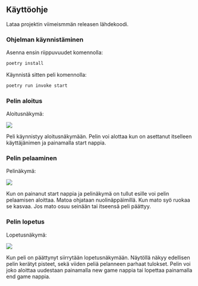 ## Käyttöohje

Lataa projektin viimeismmän releasen lähdekoodi.

### Ohjelman käynnistäminen

Asenna ensin riippuvuudet komennolla:

```bash
poetry install
```
Käynnistä sitten peli komennolla:

```bash
poetry run invoke start
```
### Pelin aloitus

Aloitusnäkymä:

![](https://github.com/sannilatvala/ot-harjoitustyo/assets/119106675/3e44eb7e-40a3-4082-becc-09d3bd93a5d0)

Peli käynnistyy aloitusnäkymään. Pelin voi alottaa kun on asettanut itselleen käyttäjänimen ja painamalla start nappia.

### Pelin pelaaminen

Pelinäkymä:

![](https://github.com/sannilatvala/ot-harjoitustyo/assets/119106675/f667ebd8-9207-4ca0-b9b4-65f5c480f0d3)

Kun on painanut start nappia ja pelinäkymä on tullut esille voi pelin pelaamisen aloittaa. Matoa ohjataan nuolinäppäimillä. Kun mato syö ruokaa se kasvaa. Jos mato osuu seinään tai itseensä peli päättyy.

### Pelin lopetus

Lopetusnäkymä:

![](https://github.com/sannilatvala/ot-harjoitustyo/assets/119106675/f6746bf8-90fc-4d0c-b365-04ed105b5005)

Kun peli on päättynyt siirrytään lopetusnäkymään. Näytöllä näkyy edellisen pelin kerätyt pisteet, sekä viiden peliä pelanneen parhaat tulokset. Pelin voi joko aloittaa uudestaan painamalla new game nappia tai lopettaa painamalla end game nappia.
